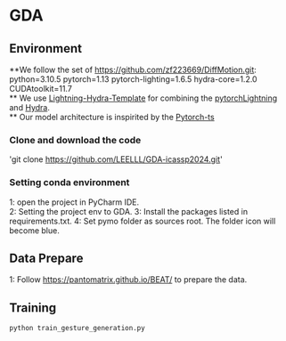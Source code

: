 # GDA

## Environment
**We follow the set of https://github.com/zf223669/DiffMotion.git: python=3.10.5 pytorch=1.13 pytorch-lighting=1.6.5 hydra-core=1.2.0 CUDAtoolkit=11.7  
** We use [Lightning-Hydra-Template](https://github.com/ashleve/lightning-hydra-template) for combining the [pytorchLightning](https://www.pytorchlightning.ai/) and [Hydra](https://hydra.cc/).  
** Our model architecture is inspirited by the [Pytorch-ts](https://github.com/zalandoresearch/pytorch-ts)  

### Clone and download the code
'git clone https://github.com/LEELLL/GDA-icassp2024.git' 

### Setting conda environment

1: open the project in PyCharm IDE.  
2: Setting the project env to GDA.
3: Install the packages listed in requirements.txt.
4: Set pymo folder as sources root. The folder icon will become blue.

## Data Prepare
1: Follow https://pantomatrix.github.io/BEAT/ to prepare the data.  


## Training

`python train_gesture_generation.py`  
